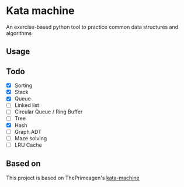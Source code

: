 # Kata machine

An exercise-based python tool to practice common data structures and algorithms 

## Usage

## Todo
- [x] Sorting
- [x] Stack
- [x] Queue
- [ ] Linked list
- [ ] Circular Queue / Ring Buffer
- [ ] Tree
- [x] Hash
- [ ] Graph ADT
- [ ] Maze solving
- [ ] LRU Cache

## Based on
This project is based on ThePrimeagen's [kata-machine](https://github.com/ThePrimeagen/kata-machine)
